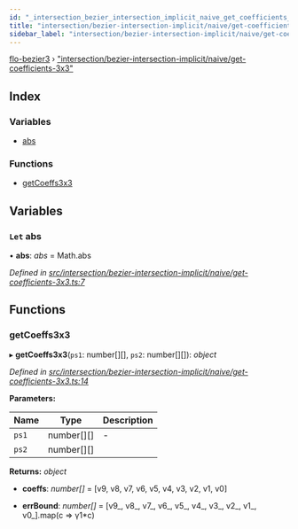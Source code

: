 ```yaml
---
id: "_intersection_bezier_intersection_implicit_naive_get_coefficients_3x3_"
title: "intersection/bezier-intersection-implicit/naive/get-coefficients-3x3"
sidebar_label: "intersection/bezier-intersection-implicit/naive/get-coefficients-3x3"
---
```


[flo-bezier3](../globals.md) › ["intersection/bezier-intersection-implicit/naive/get-coefficients-3x3"](_intersection_bezier_intersection_implicit_naive_get_coefficients_3x3_.md)

## Index

### Variables

* [abs](_intersection_bezier_intersection_implicit_naive_get_coefficients_3x3_.md#let-abs)

### Functions

* [getCoeffs3x3](_intersection_bezier_intersection_implicit_naive_get_coefficients_3x3_.md#getcoeffs3x3)

## Variables

### `Let` abs

• **abs**: *abs* = Math.abs

*Defined in [src/intersection/bezier-intersection-implicit/naive/get-coefficients-3x3.ts:7](https://github.com/FlorisSteenkamp/FloBezier/blob/6f79660/src/intersection/bezier-intersection-implicit/naive/get-coefficients-3x3.ts#L7)*

## Functions

###  getCoeffs3x3

▸ **getCoeffs3x3**(`ps1`: number[][], `ps2`: number[][]): *object*

*Defined in [src/intersection/bezier-intersection-implicit/naive/get-coefficients-3x3.ts:14](https://github.com/FlorisSteenkamp/FloBezier/blob/6f79660/src/intersection/bezier-intersection-implicit/naive/get-coefficients-3x3.ts#L14)*

**Parameters:**

Name | Type | Description |
------ | ------ | ------ |
`ps1` | number[][] | - |
`ps2` | number[][] |   |

**Returns:** *object*

* **coeffs**: *number[]* = [v9, v8, v7, v6, v5, v4, v3, v2, v1, v0]

* **errBound**: *number[]* = [v9_, v8_, v7_, v6_, v5_, v4_, v3_, v2_, v1_, v0_].map(c => γ1*c)
